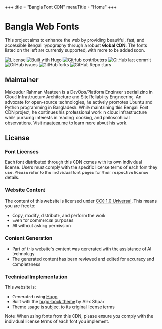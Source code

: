 +++
title = "Bangla Font CDN"
menuTitle = "Home"
+++

# Bangla Web Fonts

This project aims to enhance the web by providing beautiful, fast, and accessible Bengali typography through a robust **Global CDN**. The fonts listed on the left are currently supported, with more to be added soon.

![License](https://img.shields.io/badge/content-CC0%201.0-green)
![Built with Hugo](https://img.shields.io/badge/Built%20with-Hugo-ff4088)
![GitHub contributors](https://img.shields.io/github/contributors/maateen/bangla-web-fonts)
![GitHub last commit](https://img.shields.io/github/last-commit/maateen/bangla-web-fonts)
![GitHub issues](https://img.shields.io/github/issues/maateen/bangla-web-fonts)
![GitHub forks](https://img.shields.io/github/forks/maateen/bangla-web-fonts)
![GitHub Repo stars](https://img.shields.io/github/stars/maateen/bangla-web-fonts)

## Maintainer

Maksudur Rahman Maateen is a DevOps/Platform Engineer specializing in Cloud Infrastructure Architecture and Site Reliability Engineering. An advocate for open-source technologies, he actively promotes Ubuntu and Python programming in Bangladesh. While maintaining this Bengali Font CDN project, he continues his professional work in cloud infrastructure while pursuing interests in reading, cooking, and philosophical observations. Visit [maateen.me](https://maateen.me/) to learn more about his work.

## License

### Font Licenses

Each font distributed through this CDN comes with its own individual license. Users must comply with the specific license terms of each font they use. Please refer to the individual font pages for their respective license details.

### Website Content

The content of this website is licensed under [CC0 1.0 Universal](https://creativecommons.org/publicdomain/zero/1.0/). This means you are free to:

- Copy, modify, distribute, and perform the work
- Even for commercial purposes
- All without asking permission

### Content Generation

- Part of this website's content was generated with the assistance of AI technology
- The generated content has been reviewed and edited for accuracy and completeness

### Technical Implementation

This website is:

- Generated using [Hugo](https://gohugo.io/)
- Built with the [hugo-book theme](https://github.com/alex-shpak/hugo-book) by Alex Shpak
- Theme usage is subject to its original license terms

Note: When using fonts from this CDN, please ensure you comply with the individual license terms of each font you implement.
